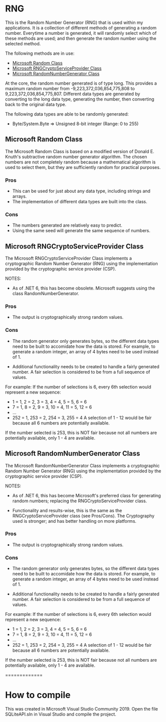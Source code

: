 # RNG
This is the Random Number Generator (RNG) that is used within my applications.  It is a collection of different methods
of generating a random number. Everytime a number is generated, it will randomly select which of these methods are used;
and then generate the random number using the selected method.

The following methods are in use:
- [Microsoft Random Class](https://learn.microsoft.com/en-us/dotnet/api/system.random)
- [Microsoft RNGCryptoServiceProvider Class](https://learn.microsoft.com/en-us/dotnet/api/system.security.cryptography.rngcryptoserviceprovider)
- [Microsoft RandomNumberGenerator Class](https://learn.microsoft.com/en-us/dotnet/api/system.security.cryptography.randomnumbergenerator)

At the core, the random number generated is of type long. This provides a maximum random number from
-9,223,372,036,854,775,808 to 9,223,372,036,854,775,807.  Different data types are generated by
converting to the long data type, generating the number, then converting back to the original data type.

The following data types are able to be randomly generated:
- Byte/System.Byte => Unsigned 8-bit integer (Range: 0 to 255)

## Microsoft Random Class
The Microsoft Random Class is based on a modified version of Donald E. Knuth's subtractive random number generator
algorithm. The chosen numbers are not completely random because a mathematical algorithm is used to select them,
but they are sufficiently random for practical purposes.

### Pros
- This can be used for just about any data type, including strings and arrays.
- The implementation of different data types are built into the class.

### Cons
- The numbers generated are relatively easy to predict.
- Using the same seed will generate the same sequence of numbers.

## Microsoft RNGCryptoServiceProvider Class
The Microsoft RNGCryptoServiceProvider Class implements a cryptographic Random Number Generator (RNG) using the
implementation provided by the cryptographic service provider (CSP).

NOTES:
- As of .NET 6, this has become obsolete.  Microsoft suggests using the class RandomNumberGenerator.

### Pros
- The output is cryptographically strong random values.

### Cons
- The random generator only generates bytes, so the different data types need to be built to accomidate how the
  data is stored.  For example, to generate a random integer, an array of 4 bytes need to be used instead of 1.

- Additional functionality needs to be created to handle a fairly generated number.  A fair selection is considered
  to be from a full sequence of values.

For example:
If the number of selections is 6, every 6th selection would represent a new sequence:
- 1 = 1, 2 = 2, 3 = 3, 4 = 4, 5 = 5, 6 = 6
- 7 = 1, 8 = 2, 9 = 3, 10 = 4, 11 = 5, 12 = 6
- ...
- 252 = 1, 253 = 2, 254 = 3, 255 = 4
A selection of 1 - 12 would be fair because all 6 numbers are potentially available.

If the number selected is 253, this is NOT fair because not all numbers are potentially available, only 1 - 4 are
available.

## Microsoft RandomNumberGenerator Class
The Microsoft RandomNumberGenerator Class implements a cryptographic Random Number Generator (RNG) using the
implementation provided by the cryptographic service provider (CSP).

NOTES:
- As of .NET 6, this has become Microsoft's preferred class for generating random numbers; replacing the 
  RNGCryptoServiceProvider class.

- Functionality and results-wise, this is the same as the RNGCryptoServiceProvider class (see Pros/Cons).  The
  Cryptography used is stronger; and has better handling on more platforms.

### Pros
- The output is cryptographically strong random values.

### Cons
- The random generator only generates bytes, so the different data types need to be built to accomidate how the
  data is stored.  For example, to generate a random integer, an array of 4 bytes need to be used instead of 1.

- Additional functionality needs to be created to handle a fairly generated number.  A fair selection is considered
  to be from a full sequence of values.

For example:
If the number of selections is 6, every 6th selection would represent a new sequence:
- 1 = 1, 2 = 2, 3 = 3, 4 = 4, 5 = 5, 6 = 6
- 7 = 1, 8 = 2, 9 = 3, 10 = 4, 11 = 5, 12 = 6
- ...
- 252 = 1, 253 = 2, 254 = 3, 255 = 4
A selection of 1 - 12 would be fair because all 6 numbers are potentially available.

If the number selected is 253, this is NOT fair because not all numbers are potentially available, only 1 - 4 are
available.

=============

# How to compile
This was created in Microsoft Visual Studio Community 2019.  Open the file SQLiteAPI.sln in Visual Studio and compile
the project.

